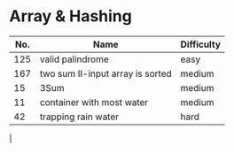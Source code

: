 # Array & Hashing
| No. | Name | Difficulty |
| -------- | -------- | -------- |
|  125    |  valid palindrome    | easy    |
|  167   |  two sum II-input array is sorted    |  medium    |
|  15    |  3Sum    | medium    |
|  11 | container with most water | medium | 
|  42 | trapping rain water | hard |
|  